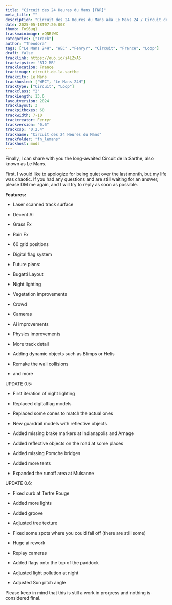 ```yaml
---
title: "Circuit des 24 Heures du Mans [FNR]"
meta_title: ""
description: "Circuit des 24 Heures du Mans aka Le Mans 24 / Circuit de la Sarthe by Fenryr for assetto corsa"
date: 2025-05-18T07:20:00Z
thumb: FoS6uq1
trackmainimage: xQNRtWX
categories: ["Track"]
author: "Theodora"
tags: ["Le Mans 24H", "WEC" ,"Fenryr", "Circuit", "France", "Loop"]
draft: false
tracklink: https://ouo.io/s4LZxA5
trackzipsize: "812 MB"
tracklocation: France
trackimage: circuit-de-la-sarthe
trackcity: Le Mans
trackhosted: ["WEC", "Le Mans 24H"]
tracktype: ["Circuit", "Loop"]
trackclass: "2" 
trackLength: 13.6
layoutversion: 2024
tracklayout: 3
trackpitboxes: 60
trackwidth: 7-10
trackcreator: Fenryr
trackversion: "0.6"
trackcsp: "0.2.4"
trackname: "Circuit des 24 Heures du Mans"
trackfolder: "fn_lemans"
trackhost: mods
---
```


Finally, I can share with you the long-awaited Circuit de la Sarthe, also known as Le Mans.

First, I would like to apologize for being quiet over the last month, but my life was chaotic. 
If you had any questions and are still waiting for an answer, please DM me again, and I will try to reply as soon as possible.

**Features:**

- Laser scanned track surface

- Decent Ai

- Grass Fx

- Rain Fx

- 60 grid positions

- Digital flag system

- Future plans:

- Bugatti Layout

- Night lighting

- Vegetation improvements

- Crowd

- Cameras

- Ai improvements

- Physics improvements

- More track detail

- Adding dynamic objects such as Blimps or Helis

- Remake the wall collisions

- and more


UPDATE 0.5:

- First iteration of night lighting

- Replaced digitalflag models

- Replaced some cones to match the actual ones

- New guardrail models with reflective objects

- Added missing brake markers at Indianapolis and Arnage

- Added reflective objects on the road at some places

- Added missing Porsche bridges

- Added more tents

- Expanded the runoff area at Mulsanne


UPDATE 0.6:

- Fixed curb at Tertre Rouge

- Added more lights

- Added groove

- Adjusted tree texture

- Fixed some spots where you could fall off (there are still some)

- Huge ai rework

- Replay cameras

- Added flags onto the top of the paddock

- Adjusted light pollution at night

- Adjusted Sun pitch angle


Please keep in mind that this is still a work in progress and nothing is considered final.